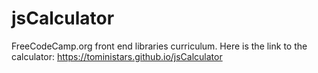 # jsCalculator
FreeCodeCamp.org front end libraries curriculum.
Here is the link to the calculator: https://toministars.github.io/jsCalculator
